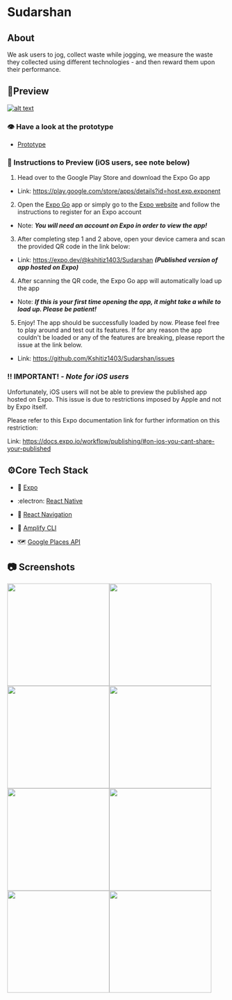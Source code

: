 
# Sudarshan

  

## About

  
We ask users to jog, collect waste while jogging, we measure the waste
they collected using different technologies - and then reward them upon
their performance.
  

## 👀Preview

  

[![alt text](https://camo.githubusercontent.com/5fa5c16e14a9a4df1b87a973c08de220036673c2d32e7cc3399a34e4d9cff534/68747470733a2f2f696d672e736869656c64732e696f2f62616467652f52756e73253230776974682532304578706f253230476f2d3436333045422e7376673f7374796c653d666c61742d737175617265266c6f676f3d4558504f266c6162656c436f6c6f723d663366336633266c6f676f436f6c6f723d303030)](https://expo.dev/@kshitiz1403/timer)

### 👁 Have a look at the prototype

- [Prototype](https://www.figma.com/proto/UOAw2XDwgWGIJO2GCCKf8a/Sudarshan?page-id=0%3A1&node-id=1%3A593&viewport=230%2C175%2C0.13314738869667053&scaling=scale-down&starting-point-node-id=1%3A593)



### 🔢 Instructions to Preview (iOS users, see note below)

  

1. Head over to the Google Play Store and download the Expo Go app

  

- Link: https://play.google.com/store/apps/details?id=host.exp.exponent

  

2. Open the [Expo Go](https://play.google.com/store/apps/details?id=host.exp.exponent) app or simply go to the [Expo website](https://expo.io/) and follow the instructions to register for an Expo account

  

- Note: **_You will need an account on Expo in order to view the app!_**

  

3. After completing step 1 and 2 above, open your device camera and scan the provided QR code in the link below:

  

- Link: https://expo.dev/@kshitiz1403/Sudarshan **_(Published version of app hosted on Expo)_**

  

4. After scanning the QR code, the Expo Go app will automatically load up the app

  

- Note: **_If this is your first time opening the app, it might take a while to load up. Please be patient!_**

  

5. Enjoy! The app should be successfully loaded by now. Please feel free to play around and test out its features. If for any reason the app couldn't be loaded or any of the features are breaking, please report the issue at the link below.

  

- Link: https://github.com/Kshitiz1403/Sudarshan/issues

  

### ‼️ IMPORTANT! - _Note for iOS users_

  

Unfortunately, iOS users will not be able to preview the published app hosted on Expo. This issue is due to restrictions imposed by Apple and not by Expo itself.

  

Please refer to this Expo documentation link for further information on this restriction:

  

Link: https://docs.expo.io/workflow/publishing/#on-ios-you-cant-share-your-published

  


  

## ⚙Core Tech Stack

  

- 🔼 [Expo](https://expo.io/)

  

- :electron: [React Native](https://reactnative.dev/)

  

- 🔗 [React Navigation](https://reactnavigation.org/)

  

- 💾 [Amplify CLI](https://docs.amplify.aws/cli)

  

- 🗺 [Google Places API](https://developers.google.com/maps/documentation/places/web-service/overview)

  

## 📷 Screenshots

  

<img src="https://i.ibb.co/dtrtPPm/ezgif-5-176ebcefb7e0.gif" width="234.76"><img src="https://i.ibb.co/WswgvTj/Screenshot-20210728-110254.jpg" width="234.76"><img src="https://i.ibb.co/H2CjkNd/Screenshot-20210728-110345.jpg" width="234.76"><img src="https://i.ibb.co/Sw4Kz54/Home.jpg" width="234.76"><img src="https://i.ibb.co/VQWhkjb/Drawer.jpg" width="234.76"><img src="https://i.ibb.co/KwkD7zL/Search.jpg" width="234.76"> <img src="https://i.ibb.co/QjzbNv8/Bottom-Sheet.jpg" width="234.76"><img src="https://i.ibb.co/SvHZ9Q4/Bottom-Sheet-Opened.jpg" width="234.76">
